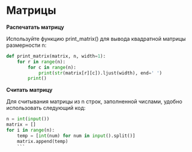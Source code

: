 # Матрицы

**Распечатать матрицу**

Используйте функцию print_matrix() для вывода квадратной матрицы размерности n:
```python
def print_matrix(matrix, n, width=1):
    for r in range(n):
        for c in range(n):
            print(str(matrix[r][c]).ljust(width), end=' ')
        print()
```

**Считать матрицу** 

Для считывания матрицы из n строк, заполненной числами, удобно использовать следующий код:
```python
n = int(input())
matrix = []
for i in range(n):
    temp = [int(num) for num in input().split()]
    matrix.append(temp)
    ```
